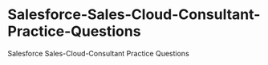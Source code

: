 # Salesforce-Sales-Cloud-Consultant-Practice-Questions
Salesforce Sales-Cloud-Consultant Practice Questions
